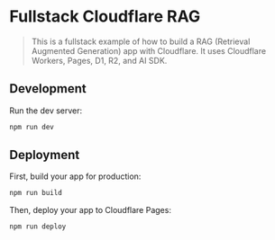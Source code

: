 # Fullstack Cloudflare RAG

> This is a fullstack example of how to build a RAG (Retrieval Augmented Generation) app with Cloudflare. It uses Cloudflare Workers, Pages, D1, R2, and AI SDK.

## Development

Run the dev server:

```sh
npm run dev
```

## Deployment

First, build your app for production:

```sh
npm run build
```

Then, deploy your app to Cloudflare Pages:

```sh
npm run deploy
```
